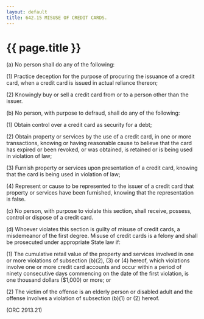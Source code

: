 ```yaml
---
layout: default 
title: 642.15 MISUSE OF CREDIT CARDS.
---
```


{{ page.title }}
================

​(a) No person shall do any of the following:

​(1) Practice deception for the purpose of procuring the issuance of a
credit card, when a credit card is issued in actual reliance thereon;

​(2) Knowingly buy or sell a credit card from or to a person other than
the issuer.

​(b) No person, with purpose to defraud, shall do any of the following:

​(1) Obtain control over a credit card as security for a debt;

​(2) Obtain property or services by the use of a credit card, in one or
more transactions, knowing or having reasonable cause to believe that
the card has expired or been revoked, or was obtained, is retained or is
being used in violation of law;

​(3) Furnish property or services upon presentation of a credit card,
knowing that the card is being used in violation of law;

​(4) Represent or cause to be represented to the issuer of a credit card
that property or services have been furnished, knowing that the
representation is false.

​(c) No person, with purpose to violate this section, shall receive,
possess, control or dispose of a credit card.

​(d) Whoever violates this section is guilty of misuse of credit cards,
a misdemeanor of the first degree. Misuse of credit cards is a felony
and shall be prosecuted under appropriate State law if:

​(1) The cumulative retail value of the property and services involved
in one or more violations of subsection (b)(2), (3) or (4) hereof, which
violations involve one or more credit card accounts and occur within a
period of ninety consecutive days commencing on the date of the first
violation, is one thousand dollars (\$1,000) or more; or

​(2) The victim of the offense is an elderly person or disabled adult
and the offense involves a violation of subsection (b)(1) or (2) hereof.

(ORC 2913.21)
